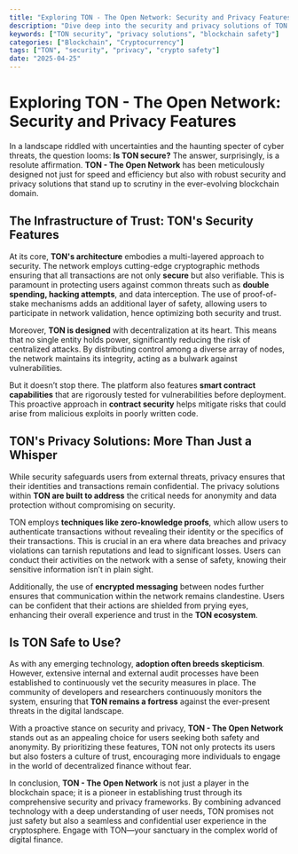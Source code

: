 ```yaml
---
title: "Exploring TON - The Open Network: Security and Privacy Features"
description: "Dive deep into the security and privacy solutions of TON - The Open Network, ensuring user safety in the evolving world of blockchain technology."
keywords: ["TON security", "privacy solutions", "blockchain safety"]
categories: ["Blockchain", "Cryptocurrency"]
tags: ["TON", "security", "privacy", "crypto safety"]
date: "2025-04-25"
---
```


# Exploring TON - The Open Network: Security and Privacy Features

In a landscape riddled with uncertainties and the haunting specter of cyber threats, the question looms: **Is TON secure?** The answer, surprisingly, is a resolute affirmation. **TON - The Open Network** has been meticulously designed not just for speed and efficiency but also with robust security and privacy solutions that stand up to scrutiny in the ever-evolving blockchain domain.

## The Infrastructure of Trust: TON's Security Features

At its core, **TON's architecture** embodies a multi-layered approach to security. The network employs cutting-edge cryptographic methods ensuring that all transactions are not only **secure** but also verifiable. This is paramount in protecting users against common threats such as **double spending, hacking attempts**, and data interception. The use of proof-of-stake mechanisms adds an additional layer of safety, allowing users to participate in network validation, hence optimizing both security and trust.

Moreover, **TON is designed** with decentralization at its heart. This means that no single entity holds power, significantly reducing the risk of centralized attacks. By distributing control among a diverse array of nodes, the network maintains its integrity, acting as a bulwark against vulnerabilities. 

But it doesn’t stop there. The platform also features **smart contract capabilities** that are rigorously tested for vulnerabilities before deployment. This proactive approach in **contract security** helps mitigate risks that could arise from malicious exploits in poorly written code.

## TON's Privacy Solutions: More Than Just a Whisper

While security safeguards users from external threats, privacy ensures that their identities and transactions remain confidential. The privacy solutions within **TON are built to address** the critical needs for anonymity and data protection without compromising on security.

TON employs **techniques like zero-knowledge proofs**, which allow users to authenticate transactions without revealing their identity or the specifics of their transactions. This is crucial in an era where data breaches and privacy violations can tarnish reputations and lead to significant losses. Users can conduct their activities on the network with a sense of safety, knowing their sensitive information isn’t in plain sight.

Additionally, the use of **encrypted messaging** between nodes further ensures that communication within the network remains clandestine. Users can be confident that their actions are shielded from prying eyes, enhancing their overall experience and trust in the **TON ecosystem**.

## Is TON Safe to Use?

As with any emerging technology, **adoption often breeds skepticism**. However, extensive internal and external audit processes have been established to continuously vet the security measures in place. The community of developers and researchers continuously monitors the system, ensuring that **TON remains a fortress** against the ever-present threats in the digital landscape.

With a proactive stance on security and privacy, **TON - The Open Network** stands out as an appealing choice for users seeking both safety and anonymity. By prioritizing these features, TON not only protects its users but also fosters a culture of trust, encouraging more individuals to engage in the world of decentralized finance without fear.

In conclusion, **TON - The Open Network** is not just a player in the blockchain space; it is a pioneer in establishing trust through its comprehensive security and privacy frameworks. By combining advanced technology with a deep understanding of user needs, TON promises not just safety but also a seamless and confidential user experience in the cryptosphere. Engage with TON—your sanctuary in the complex world of digital finance.